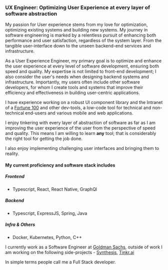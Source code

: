 ### UX Engineer: Optimizing User Experience at every layer of software abstraction

My passion for User experience stems from my love for optimization, optimizing existing systems and building new systems. My journey in software engineering is marked by a relentless pursuit of enhancing both performance and user satisfaction, regardless of the system layer. From the tangible user-interface down to the unseen backend-end services and infrastructure. 

As a User Experience Engineer, my primary goal is to optimize and enhance the user experience at every level of software development, ensuring both speed and quality. My expertise is not limited to front-end development; I also consider the user's needs when designing backend systems and infrastructure. Importantly, my users often include other software developers, for whom I create tools and systems that improve their efficiency and effectiveness in building user-centric applications.

I have experience working on a robust UI component library and the Intranet of a [Fortune 100](https://fortune.com/ranking/fortune500/) and other dev-tools, a low-code tool for technical and non-technical end-users and various mobile and web applications.

I enjoy tinkering with every layer of abstraction of software as far as I am improving the user experience of the user from the perspective of speed and quality. This means I am willing to learn **any** tool; that is considerably the right tool for getting the job done.

I also enjoy implementing challenging user interfaces and bringing them to reality.

#### My current proficiency and software stack includes 
##### Frontend 
- Typescript, React, React Native, GraphQl
##### Backend
- Typescript, ExpressJS, Spring, Java
##### Infra & Others
- Docker, Kubernetes, Python, C++

I currently work as a Software Engineer at [Goldman Sachs](https://www.goldmansachs.com/), outside of work I am working on the following side-projects - [Synthesis](https://synthesisapp.com/), [Tinkr.ai](http://www.tinkr.ai/)


In simple terms people call me a Full Stack developer.
